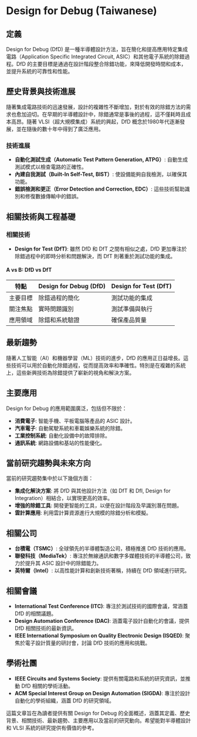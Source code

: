 # Design for Debug (Taiwanese)

## 定義

Design for Debug (DfD) 是一種半導體設計方法，旨在簡化和提高應用特定集成電路（Application Specific Integrated Circuit, ASIC）和其他電子系統的除錯過程。DfD 的主要目標是通過在設計階段整合除錯功能，來降低開發時間和成本，並提升系統的可靠性和性能。

## 歷史背景與技術進展

隨著集成電路技術的迅速發展，設計的複雜性不斷增加，對於有效的除錯方法的需求也愈加迫切。在早期的半導體設計中，除錯通常是事後的過程，這不僅耗時且成本高昂。隨著 VLSI（超大規模集成）系統的興起，DfD 概念於1980年代逐漸發展，並在隨後的數十年中得到了廣泛應用。

### 技術進展

- **自動化測試生成（Automatic Test Pattern Generation, ATPG）**: 自動生成測試模式以檢查電路的正確性。
- **內建自我測試（Built-In Self-Test, BIST）**: 使設備能夠自我檢測，以確保其功能。
- **錯誤檢測和更正（Error Detection and Correction, EDC）**: 這些技術幫助識別和修復數據傳輸中的錯誤。

## 相關技術與工程基礎

### 相關技術

- **Design for Test (DfT)**: 雖然 DfD 和 DfT 之間有相似之處，DfD 更加專注於除錯過程中的即時分析和問題解決，而 DfT 則著重於測試功能的集成。
  
#### A vs B: DfD vs DfT

| 特點             | Design for Debug (DfD) | Design for Test (DfT) |
|------------------|-------------------------|-------------------------|
| 主要目標         | 除錯過程的簡化         | 測試功能的集成         |
| 關注焦點         | 實時問題識別           | 測試準備與執行         |
| 應用領域         | 除錯和系統驗證         | 確保產品質量           |

## 最新趨勢

隨著人工智能（AI）和機器學習（ML）技術的進步，DfD 的應用正日益增長。這些技術可以用於自動化除錯過程，從而提高效率和準確性。特別是在複雜的系統上，這些新興技術為除錯提供了嶄新的視角和解決方案。

## 主要應用

Design for Debug 的應用範圍廣泛，包括但不限於：

- **消費電子**: 智能手機、平板電腦等產品的 ASIC 設計。
- **汽車電子**: 自動駕駛系統和車載娛樂系統的除錯。
- **工業控制系統**: 自動化設備中的故障排除。
- **通訊系統**: 網路設備和基站的性能優化。

## 當前研究趨勢與未來方向

當前的研究趨勢集中於以下幾個方面：

- **集成化解決方案**: 將 DfD 與其他設計方法（如 DfT 和 DfI, Design for Integration）相結合，以實現更高的效率。
- **增強的除錯工具**: 開發更智能的工具，以便在設計階段及早識別潛在問題。
- **雲計算應用**: 利用雲計算資源進行大規模的除錯分析和模擬。

## 相關公司

- **台積電（TSMC）**: 全球領先的半導體製造公司，積極推進 DfD 技術的應用。
- **聯發科技（MediaTek）**: 專注於無線通訊和數字多媒體技術的半導體公司，致力於提升其 ASIC 設計中的除錯能力。
- **英特爾（Intel）**: 以高性能計算和創新技術著稱，持續在 DfD 領域進行研究。

## 相關會議

- **International Test Conference (ITC)**: 專注於測試技術的國際會議，常涵蓋 DfD 的相關議題。
- **Design Automation Conference (DAC)**: 涵蓋電子設計自動化的會議，提供 DfD 相關技術的最新資訊。
- **IEEE International Symposium on Quality Electronic Design (ISQED)**: 聚焦於電子設計質量的研討會，討論 DfD 技術的應用和挑戰。

## 學術社團

- **IEEE Circuits and Systems Society**: 提供有關電路和系統的研究資訊，並推動 DfD 相關的學術活動。
- **ACM Special Interest Group on Design Automation (SIGDA)**: 專注於設計自動化的學術組織，涵蓋 DfD 的研究領域。

這篇文章旨在為讀者提供有關 Design for Debug 的全面概述，涵蓋其定義、歷史背景、相關技術、最新趨勢、主要應用以及當前的研究動向。希望能對半導體設計和 VLSI 系統的研究提供有價值的參考。